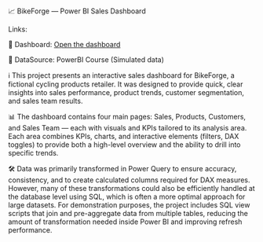 📈 BikeForge — Power BI Sales Dashboard

Links:

🔗 Dashboard: [Open the dashboard](https://app.powerbi.com/view?r=eyJrIjoiYjE5OGEzMzgtZjhmMi00YWJmLTk4ZTItYWM4NTBmMWFmYTFlIiwidCI6ImMyODMzOWI1LWJjMjMtNDdjNC1iZDQyLTZhYzE0NjRjM2Y3MCJ9)

📂 DataSource: PowerBI Course (Simulated data)


ℹ This project presents an interactive sales dashboard for BikeForge, a fictional cycling products retailer. It was designed to provide quick, clear insights into sales performance, product trends, customer segmentation, and sales team results.

📊 The dashboard contains four main pages: Sales, Products, Customers, and Sales Team — each with visuals and KPIs tailored to its analysis area. Each area combines KPIs, charts, and interactive elements (filters, DAX toggles) to provide both a high-level overview and the ability to drill into specific trends.

🛠️ Data was primarily transformed in Power Query to ensure accuracy, consistency, and to create calculated columns required for DAX measures.
However, many of these transformations could also be efficiently handled at the database level using SQL, which is often a more optimal approach for large datasets.
For demonstration purposes, the project includes SQL view scripts that join and pre-aggregate data from multiple tables, reducing the amount of transformation needed inside Power BI and improving refresh performance.



